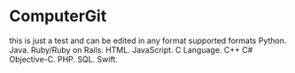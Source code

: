 # ComputerGit
this is just a test and can be edited in any format 
supported formats
Python. Java. Ruby/Ruby on Rails. HTML.
JavaScript. C Language. C++ C#
Objective-C. PHP. SQL. Swift.
